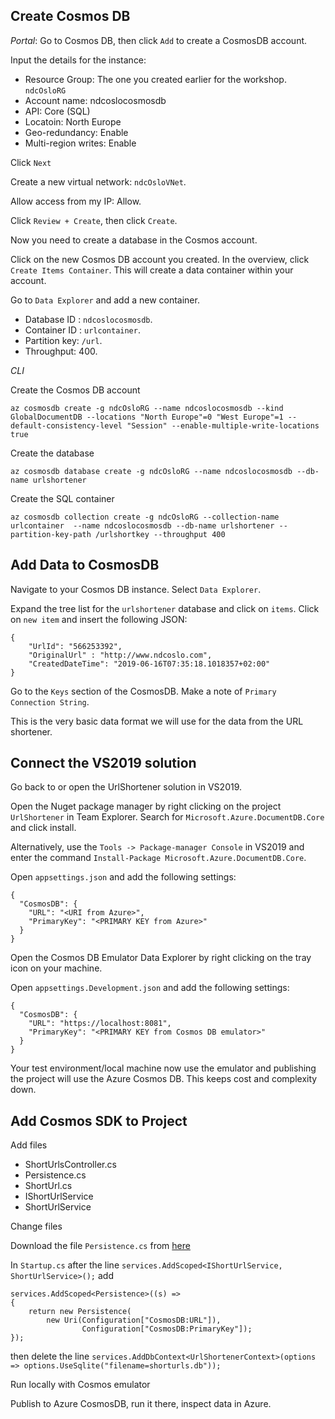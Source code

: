 ## Create Cosmos DB

*_Portal_*: Go to Cosmos DB, then click `Add` to create a CosmosDB account.

Input the details for the instance:

- Resource Group: The one you created earlier for the workshop. `ndcOsloRG`
- Account name: ndcoslocosmosdb
- API: Core (SQL)
- Locatoin: North Europe
- Geo-redundancy: Enable
- Multi-region writes: Enable

Click `Next`

Create a new virtual network: `ndcOsloVNet`.

Allow access from my IP: Allow.

Click `Review + Create`, then click `Create`.

Now you need to create a database in the Cosmos account.

Click on the new Cosmos DB account you created. In the overview, click `Create Items Container`. This will create a data container within your account.

Go to `Data Explorer` and add a new container. 

- Database ID : `ndcoslocosmosdb`. 
- Container ID : `urlcontainer`. 
- Partition key: `/url`. 
- Throughput: 400.

*_CLI_*

Create the Cosmos DB account

`az cosmosdb create -g ndcOsloRG --name ndcoslocosmosdb --kind GlobalDocumentDB --locations "North Europe"=0 "West Europe"=1 --default-consistency-level "Session" --enable-multiple-write-locations true`

Create the database

`az cosmosdb database create -g ndcOsloRG --name ndcoslocosmosdb --db-name urlshortener`

Create the SQL container

`az cosmosdb collection create -g ndcOsloRG --collection-name urlcontainer  --name ndcoslocosmosdb --db-name urlshortener --partition-key-path /urlshortkey --throughput 400`

## Add Data to CosmosDB

Navigate to your Cosmos DB instance. Select `Data Explorer`. 

Expand the tree list for the `urlshortener` database and click on `items`. Click on `new item` and insert the following JSON:

~~~~ 
{
    "UrlId": "566253392",
    "OriginalUrl" : "http://www.ndcoslo.com",
    "CreatedDateTime": "2019-06-16T07:35:18.1018357+02:00"
}
~~~~

Go to the `Keys` section of the CosmosDB. Make a note of `Primary Connection String`.

This is the very basic data format we will use for the data from the URL shortener. 

## Connect the VS2019 solution

Go back to or open the UrlShortener solution in VS2019. 

Open the Nuget package manager by right clicking on the project `UrlShortener` in Team Explorer. Search for `Microsoft.Azure.DocumentDB.Core` and click install. 

Alternatively, use the `Tools -> Package-manager Console` in VS2019 and enter the command `Install-Package Microsoft.Azure.DocumentDB.Core`.

Open `appsettings.json` and add the following settings:

~~~~
{
  "CosmosDB": {
    "URL": "<URI from Azure>",
    "PrimaryKey": "<PRIMARY KEY from Azure>"
  }
}
~~~~

Open the Cosmos DB Emulator Data Explorer by right clicking on the tray icon on your machine.

Open `appsettings.Development.json` and add the following settings:

~~~~
{
  "CosmosDB": {
    "URL": "https://localhost:8081",
    "PrimaryKey": "<PRIMARY KEY from Cosmos DB emulator>"
  }
}
~~~~

Your test environment/local machine now use the emulator and publishing the project will use the Azure Cosmos DB. This keeps cost and complexity down.

## Add Cosmos SDK to Project

Add files
- ShortUrlsController.cs
- Persistence.cs
- ShortUrl.cs
- IShortUrlService
- ShortUrlService

Change files

Download the file `Persistence.cs` from [here]()

In `Startup.cs` after the line `services.AddScoped<IShortUrlService, ShortUrlService>();` add 

~~~~
services.AddScoped<Persistence>((s) =>
{
    return new Persistence(
        new Uri(Configuration["CosmosDB:URL"]),
                Configuration["CosmosDB:PrimaryKey"]);
});
~~~~

then delete the line `services.AddDbContext<UrlShortenerContext>(options => options.UseSqlite("filename=shorturls.db"));`

Run locally with Cosmos emulator

Publish to Azure CosmosDB, run it there, inspect data in Azure.